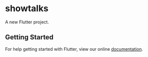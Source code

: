 # showtalks

A new Flutter project.

## Getting Started

For help getting started with Flutter, view our online
[documentation](https://flutter.io/).
